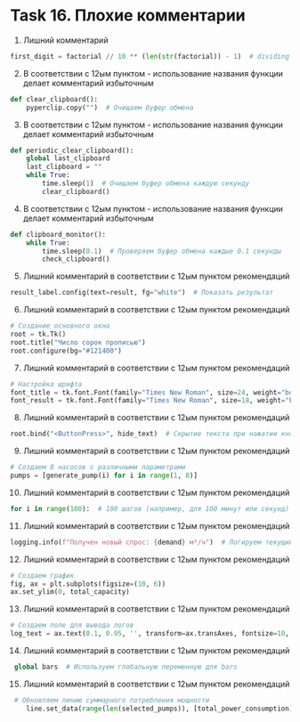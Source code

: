 # Task 16. Плохие комментарии

1) Лишний комментарий

```python
first_digit = factorial // 10 ** (len(str(factorial)) - 1)  # dividing factorial

```

2) В соответствии с 12ым пунктом - использование названия функции делает комментарий избыточным

```python
def clear_clipboard():
    pyperclip.copy("")  # Очищаем буфер обмена

```

3)  В соответствии с 12ым пунктом - использование названия функции делает комментарий избыточным

```python
def periodic_clear_clipboard():
    global last_clipboard
    last_clipboard = ""
    while True:
        time.sleep(1)  # Очищаем буфер обмена каждую секунду
        clear_clipboard()

```

4) В соответствии с 12ым пунктом - использование названия функции делает комментарий избыточным

```python
def clipboard_monitor():
    while True:
        time.sleep(0.1)  # Проверяем буфер обмена каждые 0.1 секунды
        check_clipboard()

```

5) Лишний комментарий в соответствии с 12ым пунктом рекомендаций

```python
result_label.config(text=result, fg="white")  # Показать результат

```

6) Лишний комментарий в соответствии с 12ым пунктом рекомендаций

```python
# Создание основного окна
root = tk.Tk()
root.title("Число сорок прописью")
root.configure(bg="#121400")

```

7) Лишний комментарий в соответствии с 12ым пунктом рекомендаций

```python
# Настройка шрифта
font_title = tk.font.Font(family="Times New Roman", size=24, weight="bold")
font_result = tk.font.Font(family="Times New Roman", size=18, weight="bold")

```

8) Лишний комментарий в соответствии с 12ым пунктом рекомендаций

```python
root.bind("<ButtonPress>", hide_text)  # Скрытие текста при нажатии кнопок мыши

```

9) Лишний комментарий в соответствии с 12ым пунктом рекомендаций

```python
# Создаем 8 насосов с различными параметрами
pumps = [generate_pump(i) for i in range(1, 8)]

```

10) Лишний комментарий в соответствии с 12ым пунктом рекомендаций

```python
for i in range(100):  # 100 шагов (например, для 100 минут или секунд)

```

11) Лишний комментарий в соответствии с 12ым пунктом рекомендаций

```python
logging.info(f"Получен новый спрос: {demand} м³/ч")  # Логируем текущий спрос

```

12) Лишний комментарий в соответствии с 12ым пунктом рекомендаций

```python
# Создаем график
fig, ax = plt.subplots(figsize=(10, 6))
ax.set_ylim(0, total_capacity)

```

13) Лишний комментарий в соответствии с 12ым пунктом рекомендаций

```python
# Создаем поле для вывода логов
log_text = ax.text(0.1, 0.95, '', transform=ax.transAxes, fontsize=10, verticalalignment='top', horizontalalignment='left')

```

14) Лишний комментарий в соответствии с 12ым пунктом рекомендаций


```python
 global bars  # Используем глобальную переменную для bars

```

15) Лишний комментарий в соответствии с 12ым пунктом рекомендаций

```python
 # Обновляем линию суммарного потребления мощности
    line.set_data(range(len(selected_pumps)), [total_power_consumption] * len(selected_pumps))

```

